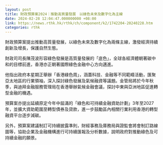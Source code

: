 ```yaml
---
layout: post
title: 財政預算案2024｜推動高質量發展　以綠色未來及數字化為主線
date: 2024-02-28 12:04:47.000000000 +08:00
link: https://news.rthk.hk/rthk/ch/component/k2/1742204-20240228.htm
categories: rthk
---
```


財政預算案提出推動高質量發展，以綠色未來及數字化為兩條主線，激發經濟持續創新及增長，保護自然生態。

財政司司長陳茂波形容綠色發展是高質量發展的「底色」，全球各經濟體朝著碳中和的目標前進，香港亦正朝著國際綠色金融中心方向邁進。

他指出政府本星期正舉辦「香港綠色周」，涵蓋科技、金融等不同範疇活動，匯聚亞太地區的行業領袖，深入探討綠色發展及氣候融資等議題。金管局將於今年秋季，與迪拜金融服務管理局在香港舉辦氣候金融會議，探討中東與亞洲地區促進轉型金融的機遇。

預算案亦提出延續原定今年中屆滿的「綠色和可持續金融資助計劃」3年至2027年，並擴大資助範圍至轉型債券及貸款，進一步鼓勵區內相關行業利用香港的轉型融資平台逐步減碳。

另外，預算案建議制訂可持續披露準則，財經事務及庫務局與證監會將會制訂路線圖等，協助企業及金融機構進行可持續匯報及分析數據，說明政府對推動綠色及可持續金融的願景。
